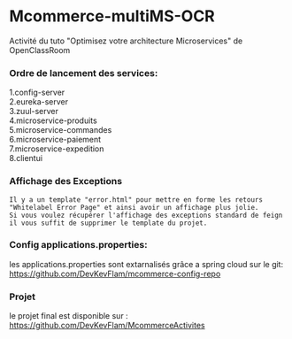 # Mcommerce-multiMS-OCR

Activité du tuto "Optimisez votre architecture Microservices" de OpenClassRoom  

### Ordre de lancement des services:  
1.config-server  
2.eureka-server  
3.zuul-server  
4.microservice-produits  
5.microservice-commandes  
6.microservice-paiement  
7.microservice-expedition  
8.clientui  
  
### Affichage des Exceptions  
    Il y a un template "error.html" pour mettre en forme les retours "Whitelabel Error Page" et ainsi avoir un affichage plus jolie.  
    Si vous voulez récupérer l'affichage des exceptions standard de feign il vous suffit de supprimer le template du projet.  

### Config applications.properties:  
les applications.properties sont extarnalisés grâce a spring cloud sur le git: https://github.com/DevKevFlam/mcommerce-config-repo  
  
### Projet  
le projet final est disponible sur : https://github.com/DevKevFlam/McommerceActivites  


